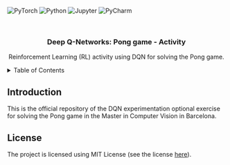 ![PyTorch](https://img.shields.io/badge/PyTorch-%23EE4C2C.svg?style=for-the-badge&logo=PyTorch&logoColor=white)
![Python](https://img.shields.io/badge/PyThon-3670A0.svg?style=for-the-badge&logo=Python&logoColor=ffdd54)
![Jupyter](https://img.shields.io/badge/Jupyter-%23FA0F00.svg?style=for-the-badge&logo=jupyter&logoColor=white)
![PyCharm](https://img.shields.io/badge/pycharm-143?style=for-the-badge&logo=pycharm&logoColor=black&color=black&labelColor=green)

<p align="center">
    <br>
    <h3 align="center">Deep Q-Networks: Pong game - Activity</h3>
    <p align="center">
        Reinforcement Learning (RL) activity using DQN for solving the Pong game.
    </p>
</p>

<!-- TABLE OF CONTENTS -->
<details>
  <summary>Table of Contents</summary>
  <ol>
    <li><a href="#introduction">Introduction</a></li>
    <li><a href="#license">License</a></li>
  </ol>
</details>

## Introduction

This is the official repository of the DQN experimentation optional exercise for solving the Pong game in the Master in Computer Vision in Barcelona.

## License

The project is licensed using MIT License (see the license [here](LICENSE)).
